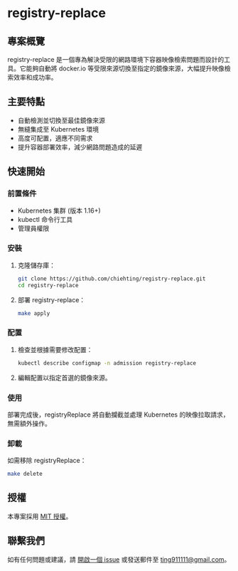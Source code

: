 # registry-replace

## 專案概覽

  registry-replace 是一個專為解決受限的網路環境下容器映像檢索問題而設計的工具。它能夠自動將 docker.io 等受限來源切換至指定的鏡像來源，大幅提升映像檢索效率和成功率。

## 主要特點

- 自動檢測並切換至最佳鏡像來源
- 無縫集成至 Kubernetes 環境
- 高度可配置，適應不同需求
- 提升容器部署效率，減少網路問題造成的延遲

## 快速開始

### 前置條件

- Kubernetes 集群 (版本 1.16+)
- kubectl 命令行工具
- 管理員權限

### 安裝

  1. 克隆儲存庫：

     ```bash
     git clone https://github.com/chiehting/registry-replace.git
     cd registry-replace
     ```

  2. 部署 registry-replace：

     ```bash
     make apply
     ```

### 配置

  1. 檢查並根據需要修改配置：

     ```bash
     kubectl describe configmap -n admission registry-replace
     ```

  2. 編輯配置以指定首選的鏡像來源。

### 使用

  部署完成後，registryReplace 將自動攔截並處理 Kubernetes 的映像拉取請求，無需額外操作。

### 卸載

  如需移除 registryReplace：

  ```bash
  make delete
  ```

<!-- ## 進階配置

  有關高級設置和自定義選項，請參閱我們的 [配置指南](docs/configuration.md)。 -->

<!-- ## 故障排除

  常見問題和解決方案可在 [故障排除指南](docs/troubleshooting.md) 中找到。 -->

<!-- ## 貢獻

  我們歡迎社區貢獻！請查看 [貢獻指南](CONTRIBUTING.md) 了解如何參與項目開發。 -->

## 授權

  本專案採用 [MIT 授權](LICENSE)。

## 聯繫我們

  如有任何問題或建議，請 [開啟一個 issue](https://github.com/chiehting/registry-replace/issues) 或發送郵件至 <ting911111@gmail.com>。

